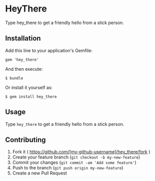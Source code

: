 # HeyThere

Type hey_there to get a friendly hello from a stick person.

## Installation

Add this line to your application's Gemfile:

    gem 'hey_there'

And then execute:

    $ bundle

Or install it yourself as:

    $ gem install hey_there

## Usage

Type `hey_there` to get a friendly hello from a stick person.

## Contributing

1. Fork it ( https://github.com/[my-github-username]/hey_there/fork )
2. Create your feature branch (`git checkout -b my-new-feature`)
3. Commit your changes (`git commit -am 'Add some feature'`)
4. Push to the branch (`git push origin my-new-feature`)
5. Create a new Pull Request
